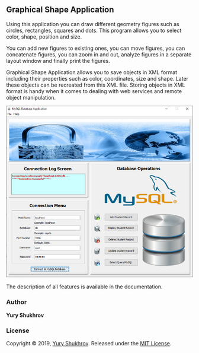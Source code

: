 ## Graphical Shape Application ##

Using this application you can draw different geometry figures such as circles, rectangles, squares and dots. This program allows you to select color, shape, position and size. 

You can add new figures to existing ones, you can move figures, you can concatenate figures, you can zoom in and out, analyze figures in a separate layout window and finally print the figures. 

Graphical Shape Application allows you to save objects in XML format including their properties such as color, coordinates, size and shape. Later these objects can be recreated from this XML file. Storing objects in XML format is handy when it comes to dealing with web services and remote object manipulation.

![](https://raw.githubusercontent.com/yuryshukhrov/mysql-db-gui-app/master/src/images/mysql_db_gui_app.png)

The description of all features is available in the documentation.


### Author

**Yury Shukhrov**

### License

Copyright © 2019, [Yury Shukhrov](https://github.com/yuryshukhrov).
Released under the [MIT License](LICENSE).
